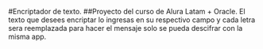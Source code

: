 #Encriptador de texto.
##Proyecto del curso de Alura Latam + Oracle. 
El texto que desees encriptar lo ingresas en su respectivo campo y cada letra sera reemplazada para hacer el mensaje solo se pueda descifrar con la misma app.
